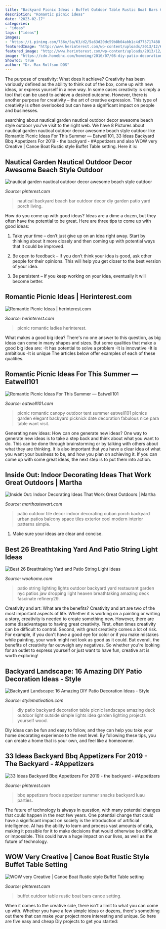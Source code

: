 ```yaml
---
title: "Backyard Picnic Ideas : Buffet Outdoor Table Rustic Boat Bars Canoe Setting"
description: "Romantic picnic ideas"
date: "2023-02-17"
categories:
- "ideas"
tags: ["ideas"]
images:
- "https://i.pinimg.com/736x/5a/63/d2/5a63d20dc59b8b04abb1c4d775717488.jpg"
featuredImage: "http://www.herinterest.com/wp-content/uploads/2013/12/639356ccad94b4018e64cd8409fa8758.jpg"
featured_image: "http://www.herinterest.com/wp-content/uploads/2013/12/639356ccad94b4018e64cd8409fa8758.jpg"
image: "https://cdn.homebnc.com/homeimg/2016/07/08-diy-patio-decoration-ideas-homebnc.jpg"
ShowToc: true
author: "Dr. Max Rolfson DDS"
---
```



The purpose of creativity: What does it achieve?
Creativity has been variously defined as the ability to think out of the box, come up with new ideas, or express yourself in a new way. In some cases creativity is simply a tool that can be used to achieve a desired outcome. However, there is another purpose for creativity – the art of creative expression. This type of creativity is often overlooked but can have a significant impact on people and businesses.

	

		
searching about nautical garden nautical outdoor decor awesome beach style outdoor you've visit to the right web. We have 8 Pictures about nautical garden nautical outdoor decor awesome beach style outdoor like Romantic Picnic Ideas For This Summer — Eatwell101, 33 Ideas Backyard Bbq Appetizers For 2019 - the backyard - #Appetizers and also WOW very Creative | Canoe Boat Rustic style Buffet Table setting. Here it is:
		
    
## Nautical Garden Nautical Outdoor Decor Awesome Beach Style Outdoor

<img loading=lazy src="https://i.pinimg.com/736x/0c/02/88/0c028885c63808a8b3a11574e1a3f06c.jpg" onerror="this.onerror=null;this.src='https://tse3.mm.bing.net/th?id=OIP.-2SvddrZFTciBolHWw5wXgHaFk&amp;pid=15.1';" alt="nautical garden nautical outdoor decor awesome beach style outdoor">

_Source: pinterest.com_

>nautical backyard beach bar outdoor decor diy garden patio yard porch living. 

	

How do you come up with good ideas?
Ideas are a dime a dozen, but they often have the potential to be great. Here are three tips to come up with good ideas:
1. Take your time – don’t just give up on an idea right away. Start by thinking about it more closely and then coming up with potential ways that it could be improved.

2. Be open to feedback – If you don’t think your idea is good, ask other people for their opinions. This will help you get closer to the best version of your idea.

3. Be persistent – If you keep working on your idea, eventually it will become better.

    
## Romantic Picnic Ideas | Herinterest.com

<img loading=lazy src="http://www.herinterest.com/wp-content/uploads/2013/12/639356ccad94b4018e64cd8409fa8758.jpg" onerror="this.onerror=null;this.src='https://tse4.mm.bing.net/th?id=OIP.y0ee7EXbhsQ98xQxI0_j2AHaLH&amp;pid=15.1';" alt="Romantic Picnic Ideas | herinterest.com">

_Source: herinterest.com_

>picnic romantic ladies herinterest. 

	

What makes a good big idea?
There's no one answer to this question, as big ideas can come in many shapes and sizes. But some qualities that make a good big idea are: 
-It has potential to solve a problem
-It is innovative
-It is ambitious
-It is unique 
The articles below offer examples of each of these qualities.

    
## Romantic Picnic Ideas For This Summer — Eatwell101

<img loading=lazy src="http://www.eatwell101.com/wp-content/uploads/2014/05/canopy-picnic-set.jpg" onerror="this.onerror=null;this.src='https://tse2.mm.bing.net/th?id=OIP.UnNZUfvn6BrLcwgksMAorAHaHQ&amp;pid=15.1';" alt="Romantic Picnic Ideas For This Summer — Eatwell101">

_Source: eatwell101.com_

>picnic romantic canopy outdoor tent summer eatwell101 picnics garden elegant backyard picknick date decoration fabulous nice para table want visit. 

	

Generating new ideas: How can one generate new ideas?
One way to generate new ideas is to take a step back and think about what you want to do. This can be done through brainstorming or by talking with others about what they are thinking. It is also important that you have a clear idea of what you want your business to be, and how you plan on achieving it. If you can come up with some great ideas, the next step is to put them into action.

    
## Inside Out: Indoor Decorating Ideas That Work Great Outdoors | Martha

<img loading=lazy src="https://assets.marthastewart.com/styles/wmax-1500/d28/new-smyrna-errez-design-0715/new-smyrna-errez-design-0715_horiz.jpg?itok=FNmS6taX" onerror="this.onerror=null;this.src='https://tse3.mm.bing.net/th?id=OIP.-JVC9bWjQiMpC-naKqgG-gHaEK&amp;pid=15.1';" alt="Inside Out: Indoor Decorating Ideas That Work Great Outdoors | Martha">

_Source: marthastewart.com_

>patio outdoor tile decor indoor decorating cuban porch backyard urban patios balcony space tiles exterior cool modern interior patterns simple. 

	

1. Make sure your ideas are clear and concise.

    
## Best 26 Breathtaking Yard And Patio String Light Ideas

<img loading=lazy src="https://www.woohome.com/wp-content/uploads/2015/01/patio-outdoor-string-lights-woohome-9.jpg" onerror="this.onerror=null;this.src='https://tse2.mm.bing.net/th?id=OIP.f3Ll3vZpi46Na-5bYtcbSgHaJ4&amp;pid=15.1';" alt="Best 26 Breathtaking Yard and Patio String Light Ideas">

_Source: woohome.com_

>patio string lighting lights outdoor backyard yard restaurant garden nyc patios jaw dropping light heaven breathtaking amazing deck fascinate refinery29. 

	

Creativity and art: What are the benefits?
Creativity and art are two of the most important aspects of life. Whether it is working on a painting or writing a story, creativity is needed to create something new. However, there are some disadvantages to having great creativity. First, often times creativity can be difficult to control. Second, with great creativity comes a lot of risk. For example, if you don't have a good eye for color or if you make mistakes while painting, your work might not look as good as it could. But overall, the benefits of creativity far outweigh any negatives. So whether you're looking for an outlet to express yourself or just want to have fun, creative art is worth exploring!

    
## Backyard Landscape: 16 Amazing DIY Patio Decoration Ideas - Style

<img loading=lazy src="https://cdn.homebnc.com/homeimg/2016/07/08-diy-patio-decoration-ideas-homebnc.jpg" onerror="this.onerror=null;this.src='https://tse4.mm.bing.net/th?id=OIP.gwPS8FZ5lTAlHoRs3ruX5QHaLH&amp;pid=15.1';" alt="Backyard Landscape: 16 Amazing DIY Patio Decoration Ideas - Style">

_Source: stylemotivation.com_

>diy patio backyard decoration table picnic landscape amazing deck outdoor light outside simple lights idea garden lighting projects yourself wood. 

	

Diy ideas can be fun and easy to follow, and they can help you take your home decorating experience to the next level. By following these tips, you can create a home that is your own, and feel like a homeowner.

    
## 33 Ideas Backyard Bbq Appetizers For 2019 - The Backyard - #Appetizers

<img loading=lazy src="https://i.pinimg.com/736x/5a/63/d2/5a63d20dc59b8b04abb1c4d775717488.jpg" onerror="this.onerror=null;this.src='https://tse3.mm.bing.net/th?id=OIP.EOgAw_LUGthkx6roz8v13AAAAA&amp;pid=15.1';" alt="33 Ideas Backyard Bbq Appetizers For 2019 - the backyard - #Appetizers">

_Source: pinterest.com_

>bbq appetizers foods appetizer summer snacks backyard luau parties. 

	

The future of technology is always in question, with many potential changes that could happen in the next few years. One potential change that could have a significant impact on society is the introduction of artificial intelligence. AI has the ability to learn and process vast amounts of data, making it possible for it to make decisions that would otherwise be difficult or impossible. This could have a huge impact on our lives, as well as the future of technology.

    
## WOW Very Creative | Canoe Boat Rustic Style Buffet Table Setting

<img loading=lazy src="https://i.pinimg.com/736x/35/86/e6/3586e6db79d959011778ec2b2ff95f15.jpg" onerror="this.onerror=null;this.src='https://tse2.mm.bing.net/th?id=OIP.ZWNF4DcjnxAQVJ5_PrScigHaLF&amp;pid=15.1';" alt="WOW very Creative | Canoe Boat Rustic style Buffet Table setting">

_Source: pinterest.com_

>buffet outdoor table rustic boat bars canoe setting. 

	

When it comes to the creative side, there isn't a limit to what you can come up with. Whether you have a few simple ideas or dozens, there's something out there that can make your project more interesting and unique. So here are five easy and cheap Diy projects to get you started: 

